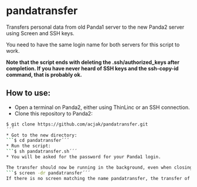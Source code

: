 # pandatransfer
Transfers personal data from old Panda1 server to the new Panda2 server using Screen and SSH keys. 

You need to have the same login name for both servers for this script to work.

**Note that the script ends with deleting the .ssh/authorized\_keys after completion. If you have never heard of SSH keys and the ssh-copy-id command, that is probably ok.**

## How to use:
* Open a terminal on Panda2, either using ThinLinc or an SSH connection.
* Clone this repository to Panda2:
```bash
$ git clone https://github.com/acjak/pandatransfer.git
´´´
* Got to the new directory:
```$ cd pandatransfer´´´
* Run the script:
```$ sh pandatransfer.sh´´´
* You will be asked for the password for your Panda1 login.

The transfer should now be running in the background, even when closing the SSH or ThinLinc connection. To see the progress  use the command
```$ screen -dr pandatransfer´´´
If there is no screen matching the name pandatransfer, the transfer of files from Panda1 to Panda2 is completed.
